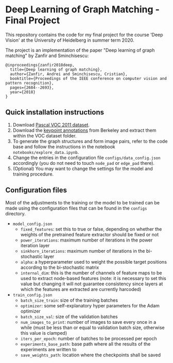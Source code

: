 # Deep Learning of Graph Matching - Final Project

This repository contains the code for my final project for the course 'Deep Vision' at the University of Heidelberg in summer term 2020.

The project is an implementation of the paper "Deep learning of graph matching" by Zanfir and Sminchisescu:

```
@inproceedings{zanfir2018deep,
  title={Deep learning of graph matching},
  author={Zanfir, Andrei and Sminchisescu, Cristian},
  booktitle={Proceedings of the IEEE conference on computer vision and pattern recognition},
  pages={2684--2693},
  year={2018}
}
```

## Quick installation instructions

1. Download [Pascal VOC 2011 dataset](http://host.robots.ox.ac.uk/pascal/VOC/voc2011/index.html).
2. Download the [keypoint annotations](https://www2.eecs.berkeley.edu/Research/Projects/CS/vision/shape/poselets/voc2011_keypoints_Feb2012.tgz) from Berkeley and extract them within the VOC dataset folder.
3. To generate the graph structures and form image pairs, refer to the code base and follow the instructions in the notebook `notebooks/explore_data.ipynb`.
4. Change the entries in the configuration file `configs/data_config.json` accordingly (you do not need to touch `node_pad` or `edge_pad` there).
5. (Optional) You may want to change the settings for the model and training procedure.

## Configuration files

Most of the adjustments to the training or the model to be trained can be made using the configuration files that can be found in the `configs` directory.

- `model_config.json`
    * `fixed_features`: set this to true or false, depending on whether the weights of the pretrained feature extractor should be fixed or not
    * `power_iterations`: maximum number of iterations in the power iteration layer
    * `sinkhorn_iterations`: maximum number of iterations in the bi-stochastic layer
    * `alpha`: a hyperparameter used to weight the possible target positions according to the bi-stochastic matrix
    * `internal_dim`: this is the number of channels of feature maps to be used to extract node-based features (note: it is necessary to set this value but changing it will not guarantee consistency since layers at which the features are extracted are currently harcoded)
- `train_config.json`
    * `batch_size_train`: size of the training batches
    * `optimizer`: some self-explanatory hyper parameters for the Adam optimizer
    * `batch_size_val`: size of the validation batches
    * `num_images_to_print`: number of images to save every once in a while (must be less than or equal to validation batch size, otherwise this value is clamped)
    * `iters_per_epoch`: number of batches to be processed per epoch
    * `experiments_base_path`: base path where all the results of the experiments are written to
    * `save_weights_path`: location where the checkpoints shall be saved

